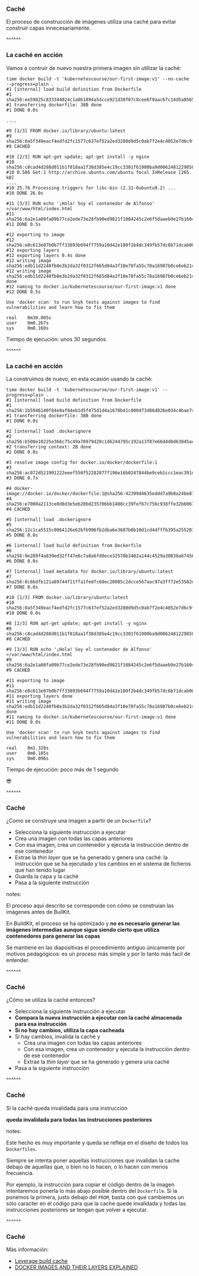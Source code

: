 ### Caché

El proceso de construcción de imágenes utiliza una caché para evitar construir
capas innecesariamente.

^^^^^^

### La caché en acción

Vamos a contruir de nuevo nuestra primera imagen sin utilizar la caché:

```shell
time docker build -t 'kubernetescourse/our-first-image:v1' --no-cache --progress=plain .
#1 [internal] load build definition from Dockerfile
#1 sha256:ee59825c833344024c1a0b1894a5dcce921d38f07c8cee6f9aac67c14d5a8565
#1 transferring dockerfile: 38B done
#1 DONE 0.0s

....

#9 [1/3] FROM docker.io/library/ubuntu:latest
#9 sha256:0a5f349eacf4edfd2fc1577c637ef52a2ed3280d9d5c0ab7f2e4c4052e7d6c9f
#9 CACHED

#10 [2/3] RUN apt-get update; apt-get install -y nginx
#10 sha256:c8cad4d288d011b1f818aa1f38d385e4c19cc3301f61900ba9d0062481229858
#10 0.586 Get:1 http://archive.ubuntu.com/ubuntu focal InRelease [265 kB]
....
#10 25.76 Processing triggers for libc-bin (2.31-0ubuntu9.2) ...
#10 DONE 26.0s

#11 [3/3] RUN echo '¡Hola! Soy el contenedor de Alfonso'     >/var/www/html/index.html
#11 sha256:6a2e1a08fa09b77ce2ede73e28fb90ed9821f1084245c2e6f5daaeb9e27b1604
#11 DONE 0.5s

#12 exporting to image
#12 sha256:e8c613e07b0b7ff33893b694f7759a10d42e180f2b4dc349fb57dc6b71dcab00
#12 exporting layers
#12 exporting layers 0.4s done
#12 writing image sha256:edb11d2240fb8e3b2da32f0312f665d84a3f10e78fa55c78a16987b0ce6eb214
#12 writing image sha256:edb11d2240fb8e3b2da32f0312f665d84a3f10e78fa55c78a16987b0ce6eb214 done
#12 naming to docker.io/kubernetescourse/our-first-image:v1 done
#12 DONE 0.5s

Use 'docker scan' to run Snyk tests against images to find vulnerabilities and learn how to fix them   

real    0m30.005s
user    0m0.267s
sys     0m0.160s
```

Tiempo de ejecución: unos 30 segundos

^^^^^^

### La caché en acción

La construimos de nuevo, en esta ocasión usando la caché:

```shell [36,38, 40,42,53-55]
time docker build -t 'kubernetescourse/our-first-image:v1' --progress=plain .
#1 [internal] load build definition from Dockerfile
#1 sha256:1b5946140f84e8af84eb1d5f475d1d4a1678b41c000473d86d826e034c4bae74
#1 transferring dockerfile: 38B done
#1 DONE 0.0s

#2 [internal] load .dockerignore
#2 sha256:b508e10225e366c75c49a70979d20c1d6244795c192a13f87e66d4d8d63845ac
#2 transferring context: 2B done
#2 DONE 0.0s

#3 resolve image config for docker.io/docker/dockerfile:1
#3 sha256:ac072d521901222eeef550f52282877f196e16b0247844be9ceb1ccc1eac391d
#3 DONE 0.7s

#4 docker-image://docker.io/docker/dockerfile:1@sha256:42399d4635eddd7a9b8a24be879d2f9a930d0ed040a61324cfdf59ef1357b3b2
#4 sha256:e7000a2113ce0d8d3e5eb20bd235706bb1408cc39fef67c756c938ffe32b6067
#4 CACHED

#5 [internal] load .dockerignore
#5 sha256:12c1ca5515c0064126e62bfb996fb2dba6e3687b0b10d1cd4dfffb395a255287
#5 DONE 0.0s

#6 [internal] load build definition from Dockerfile
#6 sha256:9e289f4a839ed32ff47e6c7a0a6fd0ece32570b3402a144c4529a30838a67456
#6 DONE 0.0s

#7 [internal] load metadata for docker.io/library/ubuntu:latest
#7 sha256:8c6bdfb121a69744f11ffa1fedfc68ec20085c2dcce567aac97a3ff72e53502d
#7 DONE 0.0s

#10 [1/3] FROM docker.io/library/ubuntu:latest
#10 sha256:0a5f349eacf4edfd2fc1577c637ef52a2ed3280d9d5c0ab7f2e4c4052e7d6c9f
#10 DONE 0.0s

#8 [2/3] RUN apt-get update; apt-get install -y nginx
#8 sha256:c8cad4d288d011b1f818aa1f38d385e4c19cc3301f61900ba9d0062481229858
#8 CACHED

#9 [3/3] RUN echo '¡Hola! Soy el contenedor de Alfonso'     >/var/www/html/index.html
#9 sha256:6a2e1a08fa09b77ce2ede73e28fb90ed9821f1084245c2e6f5daaeb9e27b1604
#9 CACHED

#11 exporting to image
#11 sha256:e8c613e07b0b7ff33893b694f7759a10d42e180f2b4dc349fb57dc6b71dcab00
#11 exporting layers done
#11 writing image sha256:edb11d2240fb8e3b2da32f0312f665d84a3f10e78fa55c78a16987b0ce6eb214 done
#11 naming to docker.io/kubernetescourse/our-first-image:v1 done
#11 DONE 0.0s

Use 'docker scan' to run Snyk tests against images to find vulnerabilities and learn how to fix them   

real    0m1.328s
user    0m0.105s
sys     0m0.096s
```

Tiempo de ejecución: poco más de 1 segundo

😎

^^^^^^

### Caché

¿Como se construye una imagen a partir de un `Dockerfile`?

* Selecciona la siguiente instrucción a ejecutar
* Crea una imagen con todas las capas anteriores
* Con esa imagen, crea un contenedor y ejecuta la instrucción dentro de ese contenedor
* Extrae la _thin layer_ que se ha generado y genera una caché: la instrucción que se ha ejecutado
  y los cambios en el sistema de ficheros que han tenido lugar
* Guarda la capa y la caché
* Pasa a la siguiente instrucción  

notes:

El proceso aquí descrito se corresponde con cómo se construian las imágenes antes
de BuilKit.

En BuildKit, el proceso se ha optimizado y **no es necesario generar las imágenes
intermedias aunque sigue siendo cierto que utiliza contenedores para generar las capas** 

Se mantiene en las diapositivas el procedimiento antiguo únicamente por motivos pedagógicos:
es un proceso más simple y por lo tanto más facil de entender.

^^^^^^

### Caché

¿Cómo se utiliza la caché entonces?

* Selecciona la siguiente instrucción a ejecutar
* **Compara la nueva instrucción a ejecutar con la caché almacenada para esa instrucción**
* **Si no hay cambios, utiliza la capa cacheada**
* Si hay cambios, invalida la caché y
  * Crea una imagen con todas las capas anteriores
  * Con esa imagen, crea un contenedor y ejecuta la instrucción dentro de ese contenedor
  * Extrae la _thin layer_ que se ha generado y genera una caché
* Pasa a la siguiente instrucción  

^^^^^^

### Caché 

Si la caché queda invalidada para una instrucción

**queda invalidada para todas las instrucciones posteriores** 

notes:

Este hecho es muy importante y queda se refleja en el diseño de todos los `Dockerfiles`.

Siempre se intenta poner aquellas instrucciones que invalidan la cache debajo
de aquellas que, o bien no lo hacen, o lo hacen con menos frecuencia.

Por ejemplo, la instrucción para copiar el código dentro de la imagen intentaremos
ponerla lo más abajo posible dentro del `Dockerfile`. Si la ponemos la primera, justo debajo del
`FROM`, basta con que cambiemos un sólo caracter en el código para que la cache quede invalidada
y todas las instrucciones posteriores se tengan que volver a ejecutar.

^^^^^^

### Caché

Más información:

* [Leverage build cache](https://docs.docker.com/develop/develop-images/dockerfile_best-practices/#leverage-build-cache)
* [DOCKER IMAGES AND THEIR LAYERS EXPLAINED](https://dominikbraun.io/blog/docker/docker-images-and-their-layers-explained/)